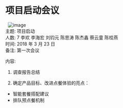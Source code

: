 # 项目启动会议
 
![image](https://raw.githubusercontent.com/OrderingService/Dashboard/gh-pages/imgs/mind_map.png)
   
主题: 项目启动  
人数: 7 李欢 李海宏 刘钧元 陈思涛 陈杰鑫 蔡云童 陈桂燕      
时间: 2018 年 3 月 23 日      
备注: 第一次会议   
  
内容: 
1. 调查报告总结  
  
2. 确定产品目标、改进点餐体验的亮点：
  
- 智能套餐搭配建议    
- 排队预点餐机制  
